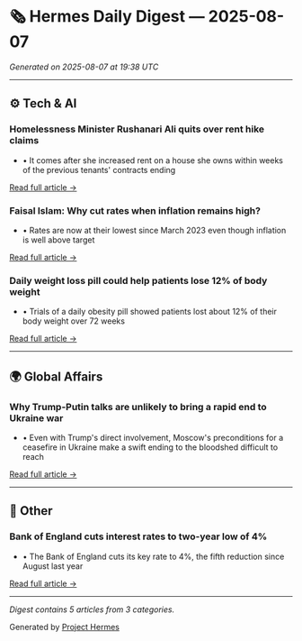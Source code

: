 # 🗞️ Hermes Daily Digest — 2025-08-07

*Generated on 2025-08-07 at 19:38 UTC*

---

## ⚙️ Tech & AI

### Homelessness Minister Rushanari Ali quits over rent hike claims
- • It comes after she increased rent on a house she owns within weeks of the previous tenants' contracts ending

[Read full article →](https://www.bbc.com/news/articles/clyd3l2x2n8o?at_medium=RSS&at_campaign=rss)

### Faisal Islam: Why cut rates when inflation remains high?
- • Rates are now at their lowest since March 2023 even though inflation is well above target

[Read full article →](https://www.bbc.com/news/articles/cq6899yleg8o?at_medium=RSS&at_campaign=rss)

### Daily weight loss pill could help patients lose 12% of body weight
- • Trials of a daily obesity pill showed patients lost about 12% of their body weight over 72 weeks

[Read full article →](https://www.bbc.com/news/articles/czerly4wwwyo?at_medium=RSS&at_campaign=rss)

---

## 🌍 Global Affairs

### Why Trump-Putin talks are unlikely to bring a rapid end to Ukraine war
- • Even with Trump's direct involvement, Moscow's preconditions for a ceasefire in Ukraine make a swift ending to the bloodshed difficult to reach

[Read full article →](https://www.bbc.com/news/articles/c14gkkzvpx8o?at_medium=RSS&at_campaign=rss)

---

## 📰 Other

### Bank of England cuts interest rates to two-year low of 4%
- • The Bank of England cuts its key rate to 4%, the fifth reduction since August last year

[Read full article →](https://www.bbc.com/news/articles/c5yprwyxjlxo?at_medium=RSS&at_campaign=rss)

---

*Digest contains 5 articles from 3 categories.*

Generated by [Project Hermes](https://github.com/BenWassa/Hermes)